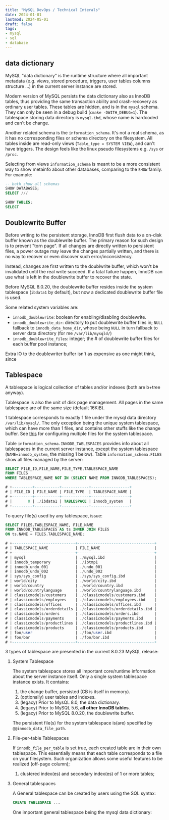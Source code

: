 ```yaml
---
title: "MySQL DevOps / Technical Interals"
date: 2024-01-01
lastmod: 2024-05-01
draft: false
tags:
- mysql
- sql
- database
---
```


## data dictionary

MySQL "data dictionary" is the runtime structure where all important metadata (e.g. views, stored procedure, triggers, <!--TODO:--> user tables columns structure  ...) in the current server instance are stored. 

Modern version of MySQL persists the data dictionary also as InnoDB tables, thus providing the same transaction ability and crash-recovery as ordinary user tables. These tables are hidden, and is in the `mysql` schema. They can only be seen in a debug build (`cmake -DWITH_DEBUG=1`). The tablespace storing data directory is `mysql.ibd`, whose name is hardcoded and can't be change.

Another related schema is the `information_schema`. It's not a real schema, as it has no corresponding files or schema directory on the filesystem. All tables inside are read-only views (`Table_type = SYSTEM VIEW`), and can't have triggers. The design feels like the linux pseudo filesystems e.g. `/sys` or `/proc`.

Selecting from views `information_schema` is meant to be a more consistent way to show metainfo about other databases, comparing to the `SHOW` family. For example:

```sql
-- both show all schemas
SHOW DATABASES;
SELECT ///

SHOW TABLES;
SELECT
```


## Doublewrite Buffer

Before writing to the persistent storage, InnoDB first flush data to a on-disk buffer known as the doublewrite buffer. The primary reason for such design is to prevent "torn page". If all changes are directly written to persistent files, a power outage may leave the changes partially written, and there is no way to recover or even discover such error/inconsistency.

Instead, changes are first written to the doublwrite buffer, which won't be invalidated until the real write succeed. If a fatal failure happen, InnoDB can use what is left in the doublewrite buffer to recover the state.

Before MySQL 8.0.20, the doublewrite buffer resides inside the system tablespace (`ibdata1` by default), but now a dedicated doublewrite buffer file is used.

Some related system variables are:
- `innodb_doublewrite`: boolean for enabling/disabling doublewrite.
- `innodb_doublewrite_dir`: directory to put doublewrite buffer files in; `NULL` fallback to `innodb_data_home_dir`, whose being `NULL` in turn fallback to server data directory (for me `/var/lib/mysqld/`)
- `innodb_doublewrite_files`: integer; the # of doublewrite buffer files for each buffer pool instance;

Extra IO to the doublewriter buffer isn't as expensive as one might think, since 

## Tablespace

A tablespace is logical collection of tables and/or indexes (both are b+tree anyway).

Tablespace is also the unit of disk page management. All pages in the same tablespace are of the same size (default 16KiB).

1 tablespace corresponds to exactly 1 file under the mysql data directory `/var/lib/mysql/`. The only exception being the unique system tablespace, which can have more than 1 files, and contains other stuffs like the change buffer. See [this](https://dev.mysql.com/doc/refman/5.6/en/innodb-system-tablespace.html#innodb-resize-system-tablespace) for configuring multiple files for the system tablespace.

Table `information_schema.INNODB_TABLESPACES` provides info about all tablespaces in the current server instance, except the system tablespace (`NAME=innodb_system`, the missing 1 below). Table `information_schema.FILES` show all files managed by the server:

```sql
SELECT FILE_ID,FILE_NAME,FILE_TYPE,TABLESPACE_NAME
FROM FILES
WHERE TABLESPACE_NAME NOT IN (SELECT NAME FROM INNODB_TABLESPACES);

# +---------+-----------+------------+-----------------+
# | FILE_ID | FILE_NAME | FILE_TYPE  | TABLESPACE_NAME |
# +---------+-----------+------------+-----------------+
# |       0 | ./ibdata1 | TABLESPACE | innodb_system   |
# +---------+-----------+------------+-----------------+
```

To query file(s) used by any tablespace, issue:

```sql
SELECT FILES.TABLESPACE_NAME, FILE_NAME
FROM INNODB_TABLESPACES AS ts INNER JOIN FILES 
ON ts.NAME = FILES.TABLESPACE_NAME;

# +----------------------------+----------------------------------+
# | TABLESPACE_NAME            | FILE_NAME                        |
# +----------------------------+----------------------------------+
# | mysql                      | ./mysql.ibd                      |
# | innodb_temporary           | ./ibtmp1                         |
# | innodb_undo_001            | ./undo_001                       |
# | innodb_undo_002            | ./undo_002                       |
# | sys/sys_config             | ./sys/sys_config.ibd             |
# | world/city                 | ./world/city.ibd                 |
# | world/country              | ./world/country.ibd              |
# | world/countrylanguage      | ./world/countrylanguage.ibd      |
# | classicmodels/customers    | ./classicmodels/customers.ibd    |
# | classicmodels/employees    | ./classicmodels/employees.ibd    |
# | classicmodels/offices      | ./classicmodels/offices.ibd      |
# | classicmodels/orderdetails | ./classicmodels/orderdetails.ibd |
# | classicmodels/orders       | ./classicmodels/orders.ibd       |
# | classicmodels/payments     | ./classicmodels/payments.ibd     |
# | classicmodels/productlines | ./classicmodels/productlines.ibd |
# | classicmodels/products     | ./classicmodels/products.ibd     |
# | foo/user                   | ./foo/user.ibd                   |
# | foo/bar                    | ./foo/bar.ibd                    |
# +----------------------------+----------------------------------+
```

3 types of tablespace are presented in the current 8.0.23 MySQL release:

1. System Tablespace

	The system tablespace stores all important core/runtime information about the server instance itself. Only a single system tablespace instance exists. It contains:

	1. the change buffer, persisted (CB is itself in memory).
	2. (optionally) user tables and indexes.
	3. (legacy) Prior to MysQL 8.0, the data dictionary.
	4. (legacy) Prior to MySQL 5.6, **all other InnoDB tables**.
	5. (legacy) Prior to MySQL 8.0.20, the doublewrite buffer.

	The persistent file(s) for the system tablespace is(are) specified by `@@innodb_data_file_path`.

2. File-per-table Tablespaces

	If `innodb_file_per_table` is set true, each created table are in their own tablespace. This essentially means that each table corresponds to a file on your filesystem. Such organization allows some useful features to be realized (off-page column);

	1. clustered index(es) and secondary index(es) of 1 or more tables;

3. General tablespaces

	A General tablespace can be created by users using the SQL syntax:

	```sql
	CREATE TABLESPACE ...
	```

	One important general tablespace being the mysql data dictionary:
